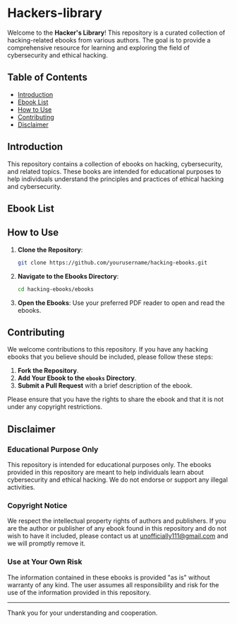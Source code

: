 # Hackers-library

Welcome to the **Hacker's Library**! This repository is a curated collection of hacking-related ebooks from various authors. The goal is to provide a comprehensive resource for learning and exploring the field of cybersecurity and ethical hacking.

## Table of Contents

- [Introduction](#introduction)
- [Ebook List](#ebook-list)
- [How to Use](#how-to-use)
- [Contributing](#contributing)
- [Disclaimer](#disclaimer)

## Introduction

This repository contains a collection of ebooks on hacking, cybersecurity, and related topics. These books are intended for educational purposes to help individuals understand the principles and practices of ethical hacking and cybersecurity.

## Ebook List


## How to Use

1. **Clone the Repository**:
    ```bash
    git clone https://github.com/yourusername/hacking-ebooks.git
    ```
2. **Navigate to the Ebooks Directory**:
    ```bash
    cd hacking-ebooks/ebooks
    ```
3. **Open the Ebooks**:
    Use your preferred PDF reader to open and read the ebooks.

## Contributing

We welcome contributions to this repository. If you have any hacking ebooks that you believe should be included, please follow these steps:

1. **Fork the Repository**.
2. **Add Your Ebook to the `ebooks` Directory**.
3. **Submit a Pull Request** with a brief description of the ebook.

Please ensure that you have the rights to share the ebook and that it is not under any copyright restrictions.

## Disclaimer

### Educational Purpose Only

This repository is intended for educational purposes only. The ebooks provided in this repository are meant to help individuals learn about cybersecurity and ethical hacking. We do not endorse or support any illegal activities.

### Copyright Notice

We respect the intellectual property rights of authors and publishers. If you are the author or publisher of any ebook found in this repository and do not wish to have it included, please contact us at [unofficially111@gmail.com](mailto:unofficially111@gmail.com) and we will promptly remove it.

### Use at Your Own Risk

The information contained in these ebooks is provided "as is" without warranty of any kind. The user assumes all responsibility and risk for the use of the information provided in this repository.

---

Thank you for your understanding and cooperation.



